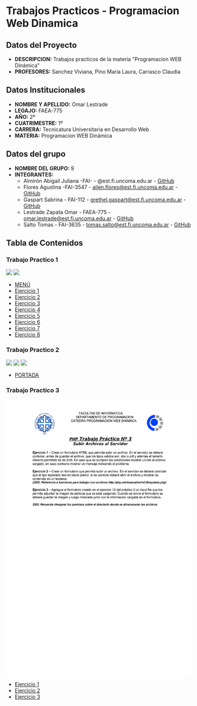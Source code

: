 # Trabajos Practicos - Programacion Web Dinamica
## Datos del Proyecto
- **DESCRIPCION:** Trabajos practicos de la materia "Programacion WEB Dinámica"
- **PROFESORES:** Sanchez Viviana, Pino Maria Laura, Carrasco Claudia
## Datos Institucionales
- **NOMBRE Y APELLIDO:** Omar Lestrade
- **LEGAJO:** FAEA-775
- **AÑO:** 2º
- **CUATRIMESTRE:** 1º
- **CARRERA:** Tecnicatura Universitaria en Desarrollo Web
- **MATERIA:** Programacion WEB Dinámica
## Datos del grupo
- **NOMBRE DEL GRUPO:** 9
- **INTEGRANTES:** 
  - Almirón Abigail Juliana -FAI- - @est.fi.uncoma.edu.ar - [GitHub](https://github.com/abialmiron/)
  - Flores Agustina -FAI-3547 - ailen.flores@est.fi.uncoma.edu.ar - [GitHub](https://github.com/agusflores1/)
  - Gaspart Sabrina - FAI-112 - grethel.gaspart@est.fi.uncoma.edu.ar - [GitHub](https://github.com/sabrinagaspart)
  - Lestrade Zapata Omar - FAEA-775 - omar.lestrade@est.fi.uncoma.edu.ar - [GitHub](https://github.com/Lestradez)
  - Salto Tomas - FAI-3635 - tomas.salto@est.fi.uncoma.edu.ar - [GitHub](https://github.com/tomassalto)

## Tabla de Contenidos
### Trabajo Practico 1

![](./assets/img/TP1_PHPHTML_20_Página_1.png)
![](./assets/img/TP1_PHPHTML_20_Página_2.png)



- [MENÚ](./TP1/Vista/MENU.html)
- [Ejercicio 1](./TP1/Vista/vistaej1.html)
- [Ejercicio 2](./TP1/Vista/vistaej2.html)
- [Ejercicio 3](./TP1/Vista/vistaej3.html)
- [Ejercicio 4](./TP1/Vista/vistaej4.html)
- [Ejercicio 5](./TP1/Vista/vistaej5.html)
- [Ejercicio 6](./TP1/Vista/vistaej6.html)
- [Ejercicio 7](./TP1/Vista/vistaej7.html)
- [Ejercicio 8](./TP1/Vista/vistaej8.html)
### Trabajo Practico 2
![](./assets/img/TP2_Validacion_20_Página_1.png)
![](./assets/img/TP2_Validacion_20_Página_2.png)
![](./assets/img/TP2_Validacion_20_Página_3.png)

- [PORTADA](./TP2/ej1.html)

### Trabajo Practico 3
![](./assets/img/TP3_SubirArchivos.png)

- [Ejercicio 1](./TP3/Ej1)
- [Ejercicio 2](./TP3/Ej2)
- [Ejercicio 3](./TP3/Ej3)